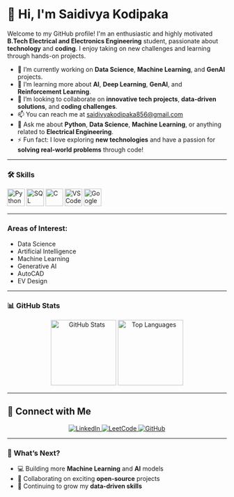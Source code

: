 # 👋 **Hi, I'm Saidivya Kodipaka**  

Welcome to my GitHub profile! I'm an enthusiastic and highly motivated **B.Tech Electrical and Electronics Engineering** student, passionate about **technology** and **coding**. I enjoy taking on new challenges and learning through hands-on projects.

- 🔭 I’m currently working on **Data Science**, **Machine Learning**, and **GenAI** projects.
- 🌱 I’m learning more about **AI**, **Deep Learning**, **GenAI**, and **Reinforcement Learning**.
- 👯 I’m looking to collaborate on **innovative tech projects**, **data-driven solutions**, and **coding challenges**.
- 📫 You can reach me at [saidivyakodipaka856@gmail.com](mailto:saidivyakodipaka856@gmail.com)
- 💬 Ask me about **Python**, **Data Science**, **Machine Learning**, or anything related to **Electrical Engineering**.
- ⚡ Fun fact: I love exploring **new technologies** and have a passion for **solving real-world problems** through code!

---

### 🛠️ **Skills**  
<p align="left">
    <img src="https://img.icons8.com/color/48/000000/python.png" alt="Python" width="40" height="40"/>
    <img src="https://img.icons8.com/ios-filled/50/000000/sql.png" alt="SQL" width="40" height="40"/>
    <img src="https://img.icons8.com/color/48/000000/c-programming.png" alt="C" width="40" height="40"/>
    <img src="https://img.icons8.com/color/48/000000/visual-studio-code-2019.png" alt="VSCode" width="40" height="40"/>
    <img src="https://img.icons8.com/color/48/000000/google-colab.png" alt="Google Colab" width="40" height="40"/>
</p>

---

### **Areas of Interest**:  
- Data Science  
- Artificial Intelligence  
- Machine Learning  
- Generative AI  
- AutoCAD
- EV Design

---

### 📊 **GitHub Stats**  
<p align="center">
  <img src="https://github-readme-stats.vercel.app/api?username=saidivya-14&show_icons=true&theme=radical&count_private=true" alt="GitHub Stats" height="150"/>
  <img src="https://github-readme-stats.vercel.app/api/top-langs?username=saidivya-14&show_icons=true&locale=en&layout=compact&theme=radical&count_private=true" alt="Top Languages" height="150"/>
</p>

---

## 🤝 **Connect with Me**  
<p align="center">
  <a href="https://www.linkedin.com/in/saidivya-kodipaka">
    <img src="https://img.shields.io/badge/LinkedIn-0077b5?style=for-the-badge&logo=linkedin&logoColor=white" alt="LinkedIn" />
  </a>
  <a href="https://leetcode.com/saidivya_14">
    <img src="https://img.shields.io/badge/LeetCode-000000?style=for-the-badge&logo=leetcode&logoColor=yellow" alt="LeetCode" />
  </a>
  <a href="https://github.com/saidivya-14">
    <img src="https://img.shields.io/badge/GitHub-181717?style=for-the-badge&logo=github&logoColor=white" alt="GitHub" />
  </a>
</p>

---

### 🎯 **What’s Next?**  
- 💻 Building more **Machine Learning** and **AI** models
- 🔄 Collaborating on exciting **open-source** projects
- 🚀 Continuing to grow my **data-driven skills**

